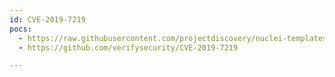 ```yaml
---
id: CVE-2019-7219
pocs:
  - https://raw.githubusercontent.com/projectdiscovery/nuclei-templates/master/cves/2019/CVE-2019-7219.yaml
  - https://github.com/verifysecurity/CVE-2019-7219

---
```

